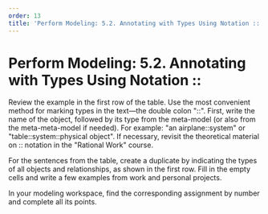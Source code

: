 ```yaml
---
order: 13
title: 'Perform Modeling: 5.2. Annotating with Types Using Notation ::'
---
```


# Perform Modeling: 5.2. Annotating with Types Using Notation ::

Review the example in the first row of the table. Use the most convenient method for marking types in the text—the double colon "::". First, write the name of the object, followed by its type from the meta-model (or also from the meta-meta-model if needed). For example: "an airplane::system" or "table::system::physical object". If necessary, revisit the theoretical material on :: notation in the "Rational Work" course.

For the sentences from the table, create a duplicate by indicating the types of all objects and relationships, as shown in the first row. Fill in the empty cells and write a few examples from work and personal projects.

In your modeling workspace, find the corresponding assignment by number and complete all its points.
